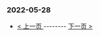 ### 2022-05-28 
 

- [ < 上一页 ](https://github.com/able8/weibo-hot-record/blob/master/2022-05-27.md) -------- [ 下一页 > ](https://github.com/able8/weibo-hot-record/blob/master/2022-05-29.md)